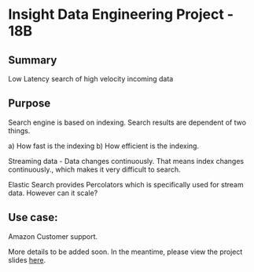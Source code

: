 # Insight Data Engineering Project - 18B

## Summary
Low Latency search of high velocity incoming data

## Purpose
Search engine is based on indexing. Search results are dependent of two things. 

a) How fast is the indexing 
b) How efficient is the indexing.

Streaming data - Data changes continuously. That means index changes continuously., which makes it very difficult to search.

Elastic Search provides Percolators which is specifically used for stream data. 
However can it scale?

## Use case:
Amazon Customer support.

More details to be added soon. In the meantime, please view the project slides [here](bit.ly/StreamSearchSlides).    
